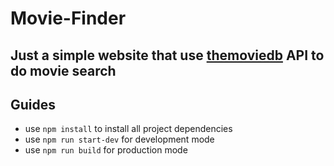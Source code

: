 # Movie-Finder
Just a simple website that use [themoviedb](https://themoviedb.org) API to do movie search 
--
Guides
--
- use `npm install` to install all project dependencies
- use `npm run start-dev` for development mode
- use `npm run build` for production mode
